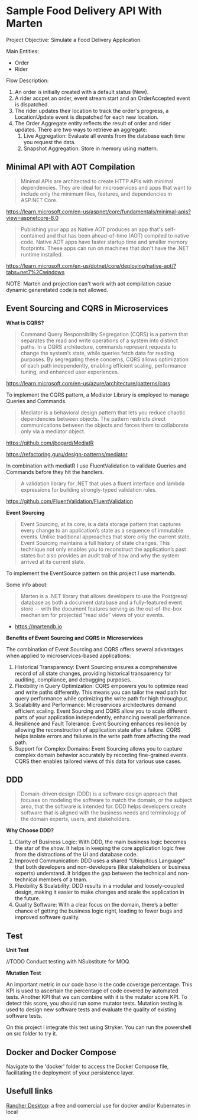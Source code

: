 # Sample Food Delivery API With Marten

Project Objective: Simulate a Food Delivery Application.

Main Entities:
- Order
- Rider

Flow Description:

1. An order is initially created with a default status (New).
2. A rider accpet an order, event stream start and an OrderAccepted event is dispatched.
3. The rider updates their location to track the order's progress, a LocationUpdate event is dispatched for each new location.
4. The Order Aggregate entity reflects the result of order and rider updates.
    There are two ways to retrieve an aggregate:
      1. Live Aggregation:  Evaluate all events from the database each time you request the data.
      2. Snapshot Aggregation: Store in memory using mattern.

 ## Minimal API with AOT Compilation
 
> Minimal APIs are architected to create HTTP APIs with minimal dependencies. They are ideal for microservices and apps that want to include only the minimum files, features, and dependencies in ASP.NET Core.

https://learn.microsoft.com/en-us/aspnet/core/fundamentals/minimal-apis?view=aspnetcore-8.0

> Publishing your app as Native AOT produces an app that's self-contained and that has been ahead-of-time (AOT) compiled to native code. Native AOT apps have faster startup time and smaller memory footprints. These apps can run on machines that don't have the .NET runtime installed.

https://learn.microsoft.com/en-us/dotnet/core/deploying/native-aot/?tabs=net7%2Cwindows

NOTE: Marten and projection can't work with aot compilation casue dynamic generetated code is not allowed.


 ## Event Sourcing and CQRS in Microservices

**What is CQRS?**

> Command Query Responsibility Segregation (CQRS) is a pattern that separates the read and write operations of a system into distinct paths. In a CQRS architecture, commands represent requests to change the system’s state, while queries fetch data for reading purposes. By segregating these concerns, CQRS allows optimization of each path independently, enabling efficient scaling, performance tuning, and enhanced user experiences.

https://learn.microsoft.com/en-us/azure/architecture/patterns/cqrs

To implement the CQRS pattern, a Mediator Library is employed to manage Queries and Commands.

> Mediator is a behavioral design pattern that lets you reduce chaotic dependencies between objects. The pattern restricts direct communications between the objects and forces them to collaborate only via a mediator object.

https://github.com/jbogard/MediatR

https://refactoring.guru/design-patterns/mediator

In combination with mediatR I use FluentValidation to validate Queries and Commands before they hit the handlers.

> A validation library for .NET that uses a fluent interface and lambda expressions for building strongly-typed validation rules.

https://github.com/FluentValidation/FluentValidation


**Event Sourcing**

> Event Sourcing, at its core, is a data storage pattern that captures every change to an application’s state as a sequence of immutable events. Unlike traditional approaches that store only the current state, Event Sourcing maintains a full history of state changes. This technique not only enables you to reconstruct the application’s past states but also provides an audit trail of how and why the system arrived at its current state.

To implement the EventSource pattern on this project I use martendb.

Some info about:

> Marten is a .NET library that allows developers to use the Postgresql database as both a document database and a fully-featured event store -- with the document features serving as the out-of-the-box mechanism for projected "read side" views of your events.

- https://martendb.io


**Benefits of Event Sourcing and CQRS in Microservices**

The combination of Event Sourcing and CQRS offers several advantages when applied to microservices-based applications:

1. Historical Transparency: Event Sourcing ensures a comprehensive record of all state changes, providing historical transparency for auditing, compliance, and debugging purposes.
2. Flexibility in Query Optimization: CQRS empowers you to optimize read and write paths differently. This means you can tailor the read path for query performance while optimizing the write path for high throughput.
3. Scalability and Performance: Microservices architectures demand efficient scaling. Event Sourcing and CQRS allow you to scale different parts of your application independently, enhancing overall performance.
4. Resilience and Fault Tolerance: Event Sourcing enhances resilience by allowing the reconstruction of application state after a failure. CQRS helps isolate errors and failures in the write path from affecting the read path.
5. Support for Complex Domains: Event Sourcing allows you to capture complex domain behavior accurately by recording fine-grained events. CQRS then enables tailored views of this data for various use cases.

## DDD

> Domain-driven design (DDD) is a software design approach that focuses on modeling the software to match the domain, or the subject area, that the software is intended for. DDD helps developers create software that is aligned with the business needs and terminology of the domain experts, users, and stakeholders.

**Why Choose DDD?** 
1. Clarity of Business Logic: With DDD, the main business logic becomes the star of the show. It helps in keeping the core application logic free from the distractions of the UI and database code.
2. Improved Communication: DDD uses a shared “Ubiquitous Language” that both developers and non-developers (like stakeholders or business experts) understand. It bridges the gap between the technical and non-technical members of a team.
3. Flexibility & Scalability: DDD results in a modular and loosely-coupled design, making it easier to make changes and scale the application in the future.
4. Quality Software: With a clear focus on the domain, there’s a better chance of getting the business logic right, leading to fewer bugs and improved software quality.

## Test

**Unit Test**

//TODO
Conduct testing with NSubstitute for MOQ.

**Mutation Test**

An important metric in our code base is the code coverage percentage. This KPI is used to ascertain the percentage of code covered by automated tests.
Another KPI that we can combine with it is the mutator score KPI. To detect this score, you should run some mutator tests.
Mutation testing is used to design new software tests and evaluate the quality of existing software tests.

On this project i integrate this test using Stryker. You can run the powershell on src folder to try it.

## Docker and Docker Compose

Navigate to the 'docker' folder to access the Docker Compose file, facilitating the deployment of your persistence layer.

## Usefull links

[Rancher Desktop](https://rancherdesktop.io/): a free and comercial use for docker and/or Kubernates in local


